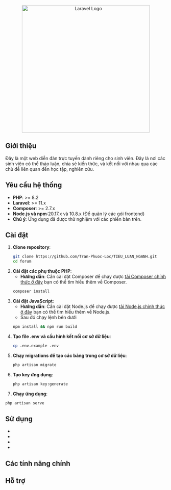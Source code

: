 <p align="center"><a href="https://laravel.com" target="_blank"><img src="https://raw.githubusercontent.com/laravel/art/master/logo-lockup/5%20SVG/2%20CMYK/1%20Full%20Color/laravel-logolockup-cmyk-red.svg" width="400" alt="Laravel Logo"></a></p>

## Giới thiệu

Đây là một web diễn đàn trực tuyến dành riêng cho sinh viên. Đây là nơi các sinh viên có thể thảo luận, chia sẻ kiến thức, và kết nối với nhau qua các chủ đề liên quan đến học tập, nghiên cứu.

## Yêu cầu hệ thống

- **PHP**: >= 8.2
- **Laravel**: >= 11.x
- **Composer**: >= 2.7.x
- **Node.js và npm**:20.17.x và 10.8.x (Để quản lý các gói frontend)
- **Chú ý**: Ứng dụng đã được thử nghiệm với các phiên bản trên.

## Cài đặt

1. **Clone repository**:
   ```bash
   git clone https://github.com/Tran-Phuoc-Loc/TIEU_LUAN_NGANH.git
   cd forum
2. **Cài đặt các phụ thuộc PHP**:
   - **Hướng dẫn**: Cần cài đặt Composer để chạy được [tải Composer chính thức ở đây](https://getcomposer.org/download/) bạn có thể tìm hiểu thêm về Composer.
   ```bash
   composer install
4. **Cài đặt JavaScript**:
   - **Hướng dẫn**: Cần cài đặt Node.js để chạy được [tải Node.js chính thức ở đây](https://nodejs.org/en) bạn có thể tìm hiểu thêm về Node.js.
    - Sau đó chạy lệnh bên dưới
   ```bash
   npm install && npm run build

5. **Tạo file .env và cấu hình kết nối cơ sở dữ liệu**:
   ```bash
   cp .env.example .env
7. **Chạy migrations để tạo các bảng trong cơ sở dữ liệu**:
   ```bash
   php artisan migrate
9. **Tạo key ứng dụng**:
   ```bash
   php artisan key:generate
11. **Chạy ứng dụng**:
   ```bash
   php artisan serve
``` 
## Sử dụng

-
-
-
-
## Các tính năng chính

## Hỗ trợ
